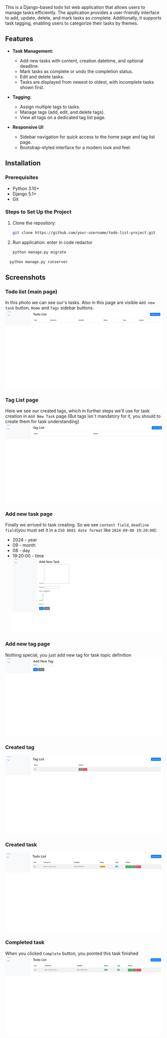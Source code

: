 This is a Django-based todo list web application that allows users to manage tasks efficiently. The application provides a user-friendly interface to add, update, delete, and mark tasks as complete. Additionally, it supports task tagging, enabling users to categorize their tasks by themes.

## Features

- **Task Management:**
  - Add new tasks with content, creation datetime, and optional deadline.
  - Mark tasks as complete or undo the completion status.
  - Edit and delete tasks.
  - Tasks are displayed from newest to oldest, with incomplete tasks shown first.

- **Tagging:**
  - Assign multiple tags to tasks.
  - Manage tags (add, edit, and delete tags).
  - View all tags on a dedicated tag list page.

- **Responsive UI:**
  - Sidebar navigation for quick access to the home page and tag list page.
  - Bootstrap-styled interface for a modern look and feel.

## Installation

### Prerequisites
- Python 3.10+
- Django 5.1+
- Git

### Steps to Set Up the Project

1. Clone the repository:
   ```bash
   git clone https://github.com/your-username/todo-list-project.git
2. Run application:
   enter in code redactor
   ```bash
   python manage.py migrate
  ```bash
    python manage.py runserver
```

## Screenshots
### Todo list (main page)
In this photo we can see our's tasks. Also in this page are visible `Add new task` button, `Home` and `Tags` sidebar buttons. 
![screen_1.png](screenshots/Screen_1.png)
### Tag List page
Here we see our created tags, which in further steps we'll use for task creation in `Add New Task` page.(But tags isn`t mandatory for it, you should to create them for task understanding) 
![screen_1.png](screenshots/Screen_3.png)
### Add new task page
Finally we arrived to task creating. So we see `content field`, `deadline field`(you must set it in a `ISO 8601 date format` like `2024-09-08 19:20:00`):
- 2024 - year
- 09 - month
- 08 - day
- 19:20:00 - time
![screen_1.png](screenshots/Screen_2.png)
### Add new tag page
Nothing special, you just add new tag for task topic definition
![screen_1.png](screenshots/Screen_4.png)
### Created tag
![screen_1.png](screenshots/Screen_5.png)
### Created task
![screen_1.png](screenshots/Screen_6.png)
### Completed task
When you clicked `Complete` button, you pointed this task finished
![screen_1.png](screenshots/Screen_7.png)
